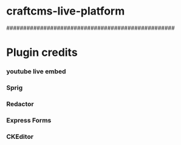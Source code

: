 # craftcms-live-platform


##################################################


# Plugin credits

###  youtube live embed

###  Sprig

###  Redactor

###  Express Forms

###  CKEditor
